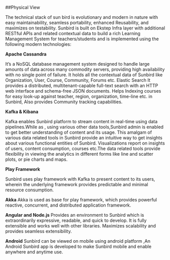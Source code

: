 ##Physical View 

The technical stack of sun bird is evolutionary and modern in nature with easy maintainability, seamless portability, enhanced Reusability, and maximizes on testability. Sunbird is built on Ekstep Infra layer with additional RESTful APIs and related contextual data to build a rich Learning Management System for teachers/students and is implemented using the following modern technologies:

**Apache Cassandra** 

It’s a NoSQL database management system designed to handle large amounts of data across many commodity servers, providing high availability with no single point of failure. It holds all the contextual data of Sunbird like Organization, User, Course, Community, Forums etc.
Elastic Search
It provides a distributed, multitenant-capable full-text search with an HTTP web interface and schema-free JSON documents. Helps Indexing courses for easy look-up against teacher, region, organization, time-line etc. in Sunbird,
Also provides Community tracking capabilities.  


**Kafka & Kibana**

Kafka enables Sunbird platform to stream content in real-time using data pipelines.While as , using various other data tools,Sunbird admin is enabled to get better understanding of content and its usage. This amalgam of various data related tools in Sunbird provide an intuitive way to get insights about various functional entities of Sunbird. Visualizations report on insights of users, content consumption, courses etc.The data related tools provide flexibility in viewing the analytics in different forms like line and scatter plots, or pie charts and maps.
 
**Play Framework**

Sunbird uses play framework with Kafka to present content to its users, wherein the underlying framework provides predictable and minimal resource consumption.

**Akka**
Akka is used as base for play framework, which provides powerful reactive, concurrent, and distributed application framework.

**Angular and Node.js**
Provides an environment to Sunbird which is extraordinarily expressive, readable, and quick to develop. It is fully extensible and works well with other libraries. Maximizes scalability and provides seamless extensibility.

**Android**
Sunbird can be viewed on mobile using android platform ,An Android Sunbird app is developed to make Sunbird mobile and enable anywhere and anytime use. 

